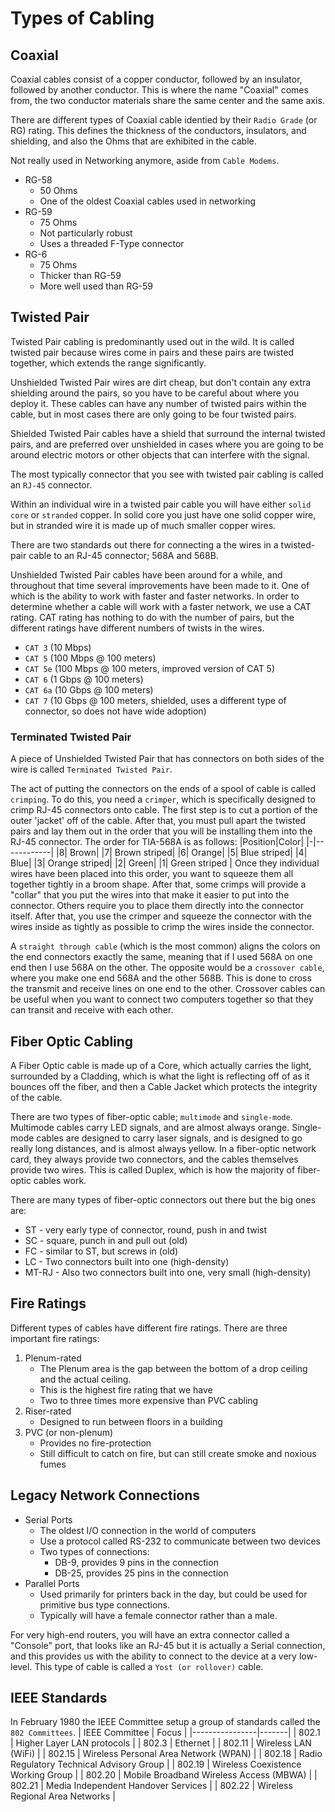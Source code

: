 
# Types of Cabling

## Coaxial
Coaxial cables consist of a copper conductor, followed by an insulator, followed by another conductor. This is where the name "Coaxial" comes from, the two conductor materials share the same center and the same axis. 

There are different types of Coaxial cable identied by their `Radio Grade` (or RG) rating. This defines the thickness of the conductors, insulators, and shielding, and also the Ohms that are exhibited in the cable. 

Not really used in Networking anymore, aside from `Cable Modems`. 

- RG-58 
    - 50 Ohms
    - One of the oldest Coaxial cables used in networking
- RG-59
    - 75 Ohms
    - Not particularly robust
    - Uses a threaded F-Type connector
- RG-6
    - 75 Ohms
    - Thicker than RG-59
    - More well used than RG-59

## Twisted Pair
Twisted Pair cabling is predominantly used out in the wild. It is called twisted pair because wires come in pairs and these pairs are twisted together, which extends the range significantly. 

Unshielded Twisted Pair wires are dirt cheap, but don't contain any extra shielding around the pairs, so you have to be careful about where you deploy it. These cables can have any number of twisted pairs within the cable, but in most cases there are only going to be four twisted pairs. 

Shielded Twisted Pair cables have a shield that surround the internal twisted pairs, and are preferred over unshielded in cases where you are going to be around electric motors or other objects that can interfere with the signal. 

The most typically connector that you see with twisted pair cabling is called an `RJ-45` connector. 

Within an individual wire in a twisted pair cable you will have either `solid core` or `stranded` copper. In solid core you just have one solid copper wire, but in stranded wire it is made up of much smaller copper wires. 

There are two standards out there for connecting a the wires in a twisted-pair cable to an RJ-45 connector; 568A and 568B. 

Unshielded Twisted Pair cables have been around for a while, and throughout that time several improvements have been made to it. One of which is the ability to work with faster and faster networks. In order to determine whether a cable will work with a faster network, we use a CAT rating. CAT rating has nothing to do with the number of pairs, but the different ratings have different numbers of twists in the wires.

- `CAT 3` (10 Mbps)
- `CAT 5` (100 Mbps @ 100 meters)
- `CAT 5e` (100 Mbps @ 100 meters, improved version of CAT 5)
- `CAT 6` (1 Gbps @ 100 meters)
- `CAT 6a` (10 Gbps @ 100 meters)
- `CAT 7` (10 Gbps @ 100 meters, shielded, uses a different type of connector, so does not have wide adoption)

### Terminated Twisted Pair
A piece of Unshielded Twisted Pair that has connectors on both sides of the wire is called `Terminated Twisted Pair`. 

The act of putting the connectors on the ends of a spool of cable is called `crimping`. To do this, you need a `crimper`, which is specifically designed to crimp RJ-45 connectors onto cable. The first step is to cut a portion of the outer 'jacket' off of the cable. After that, you must pull apart the twisted pairs and lay them out in the order that you will be installing them into the RJ-45 connector. The order for TIA-568A is as follows:
|Position|Color|
|-|------------|
|8| Brown|
|7| Brown striped|
|6| Orange|
|5| Blue striped|
|4| Blue|
|3| Orange striped|
|2| Green|
|1| Green striped |
Once they individual wires have been placed into this order, you want to squeeze them all together tightly in a broom shape. After that, some crimps will provide a "collar" that you put the wires into that make it easier to put into the connector. Others require you to place them directly into the connector itself. After that, you use the crimper and squeeze the connector with the wires inside as tightly as possible to crimp the wires inside the connector. 

A `straight through cable` (which is the most common) aligns the colors on the end connectors exactly the same, meaning that if I used 568A on one end then I use 568A on the other. The opposite would be a `crossover cable`, where you make one end 568A and the other 568B. This is done to cross the transmit and receive lines on one end to the other. Crossover cables can be useful when you want to connect two computers together so that they can transit and receive with each other. 

## Fiber Optic Cabling
A Fiber Optic cable is made up of a Core, which actually carries the light, surrounded by a Cladding, which is what the light is reflecting off of as it bounces off the fiber, and then a Cable Jacket which protects the integrity of the cable.

There are two types of fiber-optic cable; `multimode` and `single-mode`. Multimode cables carry LED signals, and are almost always orange. Single-mode cables are designed to carry laser signals, and is designed to go really long distances, and is almost always yellow. In a fiber-optic network card, they always provide two connectors, and the cables themselves provide two wires. This is called Duplex, which is how the majority of fiber-optic cables work. 

There are many types of fiber-optic connectors out there but the big ones are:
- ST - very early type of connector, round, push in and twist
- SC - square, punch in and pull out (old)
- FC - similar to ST, but screws in (old)
- LC - Two connectors built into one (high-density)
- MT-RJ - Also two connectors built into one, very small (high-density)

## Fire Ratings

Different types of cables have different fire ratings. There are three important fire ratings:
1. Plenum-rated
    - The Plenum area is the gap between the bottom of a drop ceiling and the actual ceiling. 
    - This is the highest fire rating that we have
    - Two to three times more expensive than PVC cabling
2. Riser-rated
    - Designed to run between floors in a building
3. PVC (or non-plenum)
    - Provides no fire-protection
    - Still difficult to catch on fire, but can still create smoke and noxious fumes

## Legacy Network Connections

- Serial Ports
    - The oldest I/O connection in the world of computers
    - Use a protocol called RS-232 to communicate between two devices
    - Two types of connections:
        - DB-9, provides 9 pins in the connection
        - DB-25, provides 25 pins in the connection
- Parallel Ports
    - Used primarily for printers back in the day, but could be used for primitive bus type connections. 
    - Typically will have a female connector rather than a male.

For very high-end routers, you will have an extra connector called a "Console" port, that looks like an RJ-45 but it is actually a Serial connection, and this provides us with the ability to connect to the device at a very low-level. This type of cable is called a `Yost (or rollover)` cable. 

## IEEE Standards

In February 1980 the IEEE Committee setup a group of standards called the `802 Committees`.
| IEEE Committee | Focus |
|----------------|-------|
| 802.1          | Higher Layer LAN protocols |
| 802.3          | Ethernet |
| 802.11         | Wireless LAN (WiFi) |
| 802.15         | Wireless Personal Area Network (WPAN) |
| 802.18         | Radio Regulatory Technical Advisory Group |
| 802.19         | Wireless Coexistence Working Group |
| 802.20         | Mobile Broadband Wireless Access (MBWA) |
| 802.21         | Media Independent Handover Services |
| 802.22         | Wireless Regional Area Networks |